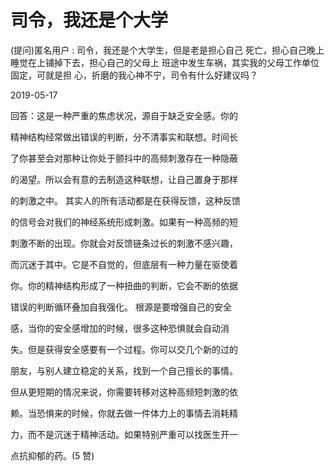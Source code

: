 # 司令，我还是个大学

(提问)匿名用户 : 司令，我还是个大学生，但是老是担心自己 死亡，担心自己晚上睡觉在上铺掉下去，担心自己的父母上 班途中发生车祸，其实我的父母工作单位固定，可就是担 心，折磨的我心神不宁，司令有什么好建议吗？

2019-05-17

回答：这是一种严重的焦虑状况，源自于缺乏安全感。你的

精神结构经常做出错误的判断，分不清事实和联想。时间长

了你甚至会对那种让你处于颤抖中的高频刺激存在一种隐蔽

的渴望。所以会有意的去制造这种联想，让自己置身于那样

的刺激之中。 其实人的所有活动都是在获得反馈，这种反馈

的信号会对我们的神经系统形成刺激。如果有一种高频的短

刺激不断的出现。你就会对反馈链条过长的刺激不感兴趣，

而沉迷于其中。它是不自觉的，但底层有一种力量在驱使着

你。你的精神结构形成了一种扭曲的判断，它会不断的依据

错误的判断循环叠加自我强化。 根源是要增强自己的安全

感，当你的安全感增加的时候，很多这种恐惧就会自动消

失。但是获得安全感要有一个过程。你可以交几个新的过的

朋友，与别人建立稳定的关系，找到一个自己擅长的事情。

但从更短期的情况来说，你需要转移对这种高频短刺激的依

赖。当恐惧来的时候，你就去做一件体力上的事情去消耗精

力，而不是沉迷于精神活动。如果特别严重可以找医生开一

点抗抑郁的药。(5 赞)